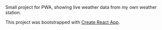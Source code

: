 Small project for PWA, showing live weather data from my own weather station.

This project was bootstrapped with [Create React App](https://github.com/facebook/create-react-app).

